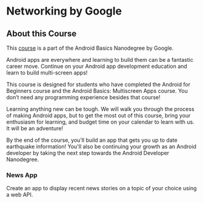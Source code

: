 # Networking by Google

## About this Course

This [course](https://www.udacity.com/course/android-basics-networking--ud843) is a part of the Android Basics Nanodegree by Google.

Android apps are everywhere and learning to build them can be a fantastic career move. Continue on your Android app development education and learn to build multi-screen apps!

This course is designed for students who have completed the Android for Beginners course and the Android Basics: Multiscreen Apps course. You don’t need any programming experience besides that course!

Learning anything new can be tough. We will walk you through the process of making Android apps, but to get the most out of this course, bring your enthusiasm for learning, and budget time on your calendar to learn with us. It will be an adventure!

By the end of the course, you’ll build an app that gets you up to date earthquake information! You'll also be continuing your growth as an Android developer by taking the next step towards the Android Developer Nanodegree.

### News App

Create an app to display recent news stories on a topic of your choice using a web API.
